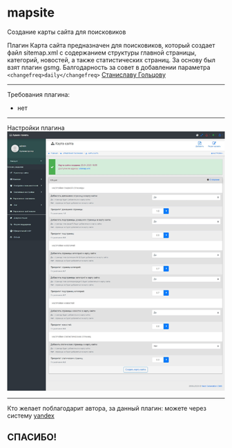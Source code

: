 # mapsite
Создание карты сайта для поисковиков

Плагин Карта сайта предназначен для поисковиков, который создает файл sitemap.xml с содержанием структуры главной страницы, категорий, новостей, а также статистических страниц.
За основу был взят плагин gsmg. Балгодарность за совет в добавлении параметра ```<changefreq>daily</changefreq>``` [Станиславу Гольцову](https://github.com/irbees2008/ngcms-core-utf8)

-------------------
Требования плагина:
- нет

-------------------
Настройки плагина
![](https://github.com/KachalkinGeorg/mapsite/blob/main/mapsite.jpg?raw=true)

-------------------
Кто желает поблагодарит автора, за данный плагин:
можете через систему [yandex](https://yoomoney.ru/to/4100116753512518)

СПАСИБО!
-------------------